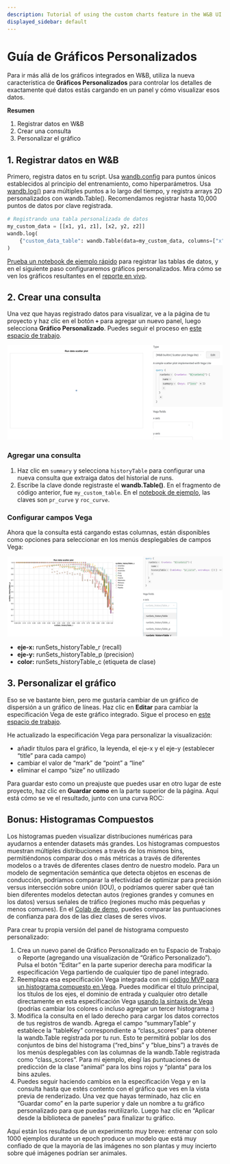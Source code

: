 ```yaml
---
description: Tutorial of using the custom charts feature in the W&B UI
displayed_sidebar: default
---
```


# Guía de Gráficos Personalizados

Para ir más allá de los gráficos integrados en W&B, utiliza la nueva característica de **Gráficos Personalizados** para controlar los detalles de exactamente qué datos estás cargando en un panel y cómo visualizar esos datos.

**Resumen**

1. Registrar datos en W&B
2. Crear una consulta
3. Personalizar el gráfico

## 1. Registrar datos en W&B

Primero, registra datos en tu script. Usa [wandb.config](../../../../guides/track/config.md) para puntos únicos establecidos al principio del entrenamiento, como hiperparámetros. Usa [wandb.log()](../../../../guides/track/log/intro.md) para múltiples puntos a lo largo del tiempo, y registra arrays 2D personalizados con wandb.Table(). Recomendamos registrar hasta 10,000 puntos de datos por clave registrada.

```python
# Registrando una tabla personalizada de datos
my_custom_data = [[x1, y1, z1], [x2, y2, z2]]
wandb.log(
    {"custom_data_table": wandb.Table(data=my_custom_data, columns=["x", "y", "z"])}
)
```

[Prueba un notebook de ejemplo rápido](https://bit.ly/custom-charts-colab) para registrar las tablas de datos, y en el siguiente paso configuraremos gráficos personalizados. Mira cómo se ven los gráficos resultantes en el [reporte en vivo](https://app.wandb.ai/demo-team/custom-charts/reports/Custom-Charts--VmlldzoyMTk5MDc).

## 2. Crear una consulta

Una vez que hayas registrado datos para visualizar, ve a la página de tu proyecto y haz clic en el botón **`+`** para agregar un nuevo panel, luego selecciona **Gráfico Personalizado**. Puedes seguir el proceso en [este espacio de trabajo](https://app.wandb.ai/demo-team/custom-charts).

![Un nuevo gráfico personalizado en blanco listo para ser configurado](/images/app_ui/create_a_query.png)

### Agregar una consulta

1. Haz clic en `summary` y selecciona `historyTable` para configurar una nueva consulta que extraiga datos del historial de runs.
2. Escribe la clave donde registraste el **wandb.Table()**. En el fragmento de código anterior, fue `my_custom_table`. En el [notebook de ejemplo](https://bit.ly/custom-charts-colab), las claves son `pr_curve` y `roc_curve`.

### Configurar campos Vega

Ahora que la consulta está cargando estas columnas, están disponibles como opciones para seleccionar en los menús desplegables de campos Vega:

![Incorporando columnas de los resultados de la consulta para configurar campos Vega](/images/app_ui/set_vega_fields.png)

* **eje-x:** runSets\_historyTable\_r (recall)
* **eje-y:** runSets\_historyTable\_p (precision)
* **color:** runSets\_historyTable\_c (etiqueta de clase)

## 3. Personalizar el gráfico

Eso se ve bastante bien, pero me gustaría cambiar de un gráfico de dispersión a un gráfico de líneas. Haz clic en **Editar** para cambiar la especificación Vega de este gráfico integrado. Sigue el proceso en [este espacio de trabajo](https://app.wandb.ai/demo-team/custom-charts).

He actualizado la especificación Vega para personalizar la visualización:

* añadir títulos para el gráfico, la leyenda, el eje-x y el eje-y (establecer “title” para cada campo)
* cambiar el valor de “mark” de “point” a “line”
* eliminar el campo “size” no utilizado

Para guardar esto como un preajuste que puedes usar en otro lugar de este proyecto, haz clic en **Guardar como** en la parte superior de la página. Aquí está cómo se ve el resultado, junto con una curva ROC:

## Bonus: Histogramas Compuestos

Los histogramas pueden visualizar distribuciones numéricas para ayudarnos a entender datasets más grandes. Los histogramas compuestos muestran múltiples distribuciones a través de los mismos bins, permitiéndonos comparar dos o más métricas a través de diferentes modelos o a través de diferentes clases dentro de nuestro modelo. Para un modelo de segmentación semántica que detecta objetos en escenas de conducción, podríamos comparar la efectividad de optimizar para precisión versus intersección sobre unión (IOU), o podríamos querer saber qué tan bien diferentes modelos detectan autos (regiones grandes y comunes en los datos) versus señales de tráfico (regiones mucho más pequeñas y menos comunes). En el [Colab de demo](https://bit.ly/custom-charts-colab), puedes comparar las puntuaciones de confianza para dos de las diez clases de seres vivos.

Para crear tu propia versión del panel de histograma compuesto personalizado:

1. Crea un nuevo panel de Gráfico Personalizado en tu Espacio de Trabajo o Reporte (agregando una visualización de “Gráfico Personalizado”). Pulsa el botón “Editar” en la parte superior derecha para modificar la especificación Vega partiendo de cualquier tipo de panel integrado.
2. Reemplaza esa especificación Vega integrada con mi [código MVP para un histograma compuesto en Vega](https://gist.github.com/staceysv/9bed36a2c0c2a427365991403611ce21). Puedes modificar el título principal, los títulos de los ejes, el dominio de entrada y cualquier otro detalle directamente en esta especificación Vega [usando la sintaxis de Vega](https://vega.github.io/) (podrías cambiar los colores o incluso agregar un tercer histograma :)
3. Modifica la consulta en el lado derecho para cargar los datos correctos de tus registros de wandb. Agrega el campo “summaryTable” y establece la “tableKey” correspondiente a “class\_scores” para obtener la wandb.Table registrada por tu run. Esto te permitirá poblar los dos conjuntos de bins del histograma (“red\_bins” y “blue\_bins”) a través de los menús desplegables con las columnas de la wandb.Table registrada como “class\_scores”. Para mi ejemplo, elegí las puntuaciones de predicción de la clase “animal” para los bins rojos y “planta” para los bins azules.
4. Puedes seguir haciendo cambios en la especificación Vega y en la consulta hasta que estés contento con el gráfico que ves en la vista previa de renderizado. Una vez que hayas terminado, haz clic en “Guardar como” en la parte superior y dale un nombre a tu gráfico personalizado para que puedas reutilizarlo. Luego haz clic en “Aplicar desde la biblioteca de paneles” para finalizar tu gráfico.

Aquí están los resultados de un experimento muy breve: entrenar con solo 1000 ejemplos durante un epoch produce un modelo que está muy confiado de que la mayoría de las imágenes no son plantas y muy incierto sobre qué imágenes podrían ser animales.